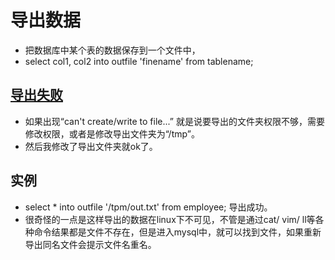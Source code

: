# 导出数据

- 把数据库中某个表的数据保存到一个文件中，
- select col1, col2 into outfile 'finename' from tablename;

## [导出失败](http://www.php230.com/1413458162.html)

- 如果出现“can't create/write to file...” 就是说要导出的文件夹权限不够，需要修改权限，或者是修改导出文件夹为“/tmp”。
- 然后我修改了导出文件夹就ok了。

## 实例
- select * into outfile '/tpm/out.txt' from employee; 导出成功。
- 很奇怪的一点是这样导出的数据在linux下不可见，不管是通过cat/ vim/ ll等各种命令结果都是文件不存在，但是进入mysql中，就可以找到文件，如果重新导出同名文件会提示文件名重名。

